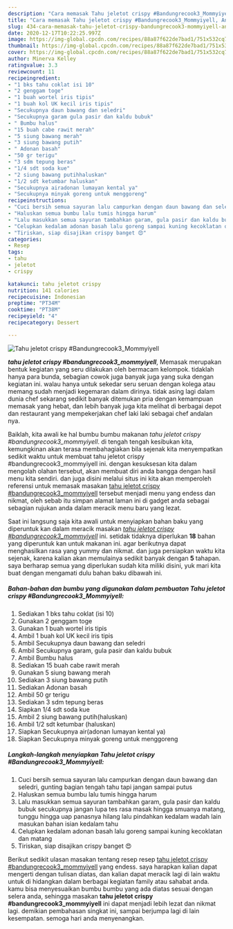 ```yaml
---
description: "Cara memasak Tahu jeletot crispy #Bandungrecook3_Mommyiyell, Anti Gagal"
title: "Cara memasak Tahu jeletot crispy #Bandungrecook3_Mommyiyell, Anti Gagal"
slug: 434-cara-memasak-tahu-jeletot-crispy-bandungrecook3-mommyiyell-anti-gagal
date: 2020-12-17T10:22:25.997Z
image: https://img-global.cpcdn.com/recipes/88a87f622de7bad1/751x532cq70/tahu-jeletot-crispy-bandungrecook3_mommyiyell-foto-resep-utama.jpg
thumbnail: https://img-global.cpcdn.com/recipes/88a87f622de7bad1/751x532cq70/tahu-jeletot-crispy-bandungrecook3_mommyiyell-foto-resep-utama.jpg
cover: https://img-global.cpcdn.com/recipes/88a87f622de7bad1/751x532cq70/tahu-jeletot-crispy-bandungrecook3_mommyiyell-foto-resep-utama.jpg
author: Minerva Kelley
ratingvalue: 3.3
reviewcount: 11
recipeingredient:
- "1 bks tahu coklat isi 10"
- "2 genggam toge"
- "1 buah wortel iris tipis"
- "1 buah kol UK kecil iris tipis"
- "Secukupnya daun bawang dan seledri"
- "Secukupnya garam gula pasir dan kaldu bubuk"
- " Bumbu halus"
- "15 buah cabe rawit merah"
- "5 siung bawang merah"
- "3 siung bawang putih"
- " Adonan basah"
- "50 gr terigu"
- "3 sdm tepung beras"
- "1/4 sdt soda kue"
- "2 siung bawang putihhaluskan"
- "1/2 sdt ketumbar haluskan"
- "Secukupnya airadonan lumayan kental ya"
- "Secukupnya minyak goreng untuk menggoreng"
recipeinstructions:
- "Cuci bersih semua sayuran lalu campurkan dengan daun bawang dan seledri, gunting bagian tengah tahu tapi jangan sampai putus"
- "Haluskan semua bumbu lalu tumis hingga harum"
- "Lalu masukkan semua sayuran tambahkan garam, gula pasir dan kaldu bubuk secukupnya jangan lupa tes rasa masak hingga smuanya matang, tunggu hingga uap panasnya hilang lalu pindahkan kedalam wadah lain masukan bahan isian kedalam tahu"
- "Celupkan kedalam adonan basah lalu goreng sampai kuning kecoklatan dan matang"
- "Tiriskan, siap disajikan crispy banget 😍"
categories:
- Resep
tags:
- tahu
- jeletot
- crispy

katakunci: tahu jeletot crispy 
nutrition: 141 calories
recipecuisine: Indonesian
preptime: "PT34M"
cooktime: "PT38M"
recipeyield: "4"
recipecategory: Dessert

---
```



![Tahu jeletot crispy #Bandungrecook3_Mommyiyell](https://img-global.cpcdn.com/recipes/88a87f622de7bad1/751x532cq70/tahu-jeletot-crispy-bandungrecook3_mommyiyell-foto-resep-utama.jpg)

<b><i>tahu jeletot crispy #bandungrecook3_mommyiyell</i></b>, Memasak merupakan bentuk kegiatan yang seru dilakukan oleh bermacam kelompok. tidaklah hanya para bunda, sebagian cowok juga banyak juga yang suka dengan kegiatan ini. walau hanya untuk sekedar seru seruan dengan kolega atau memang sudah menjadi kegemaran dalam dirinya. tidak asing lagi dalam dunia chef sekarang sedikit banyak ditemukan pria dengan kemampuan memasak yang hebat, dan lebih banyak juga kita melihat di berbagai depot dan restaurant yang mempekerjakan chef laki laki sebagai chef andalan nya.



Baiklah, kita awali ke hal bumbu bumbu makanan <i>tahu jeletot crispy #bandungrecook3_mommyiyell</i>. di tengah tengah kesibukan kita, kemungkinan akan terasa membahagiakan bila sejenak kita menyempatkan sedikit waktu untuk membuat tahu jeletot crispy #bandungrecook3_mommyiyell ini. dengan kesuksesan kita dalam mengolah olahan tersebut, akan membuat diri anda bangga dengan hasil menu kita sendiri. dan juga disini melalui situs ini kita akan memperoleh referensi untuk memasak masakan <u>tahu jeletot crispy #bandungrecook3_mommyiyell</u> tersebut menjadi menu yang endess dan nikmat, oleh sebab itu simpan alamat laman ini di gadget anda sebagai sebagian rujukan anda dalam meracik menu baru yang lezat.


Saat ini langsung saja kita awali untuk menyiapkan bahan baku yang diperuntuk kan dalam meracik masakan <u><i>tahu jeletot crispy #bandungrecook3_mommyiyell</i></u> ini. setidak tidaknya diperlukan <b>18</b> bahan yang diperuntuk kan untuk makanan ini. agar berikutnya dapat menghasilkan rasa yang yummy dan nikmat. dan juga persiapkan waktu kita sejenak, karena kalian akan memulainya sedikit banyak dengan <b>5</b> tahapan. saya berharap semua yang diperlukan sudah kita miliki disini, yuk mari kita buat dengan mengamati dulu bahan baku dibawah ini.

<!--inarticleads1-->

##### Bahan-bahan dan bumbu yang digunakan dalam pembuatan Tahu jeletot crispy #Bandungrecook3_Mommyiyell:

1. Sediakan 1 bks tahu coklat (isi 10)
1. Gunakan 2 genggam toge
1. Gunakan 1 buah wortel iris tipis
1. Ambil 1 buah kol UK kecil iris tipis
1. Ambil Secukupnya daun bawang dan seledri
1. Ambil Secukupnya garam, gula pasir dan kaldu bubuk
1. Ambil  Bumbu halus
1. Sediakan 15 buah cabe rawit merah
1. Gunakan 5 siung bawang merah
1. Sediakan 3 siung bawang putih
1. Sediakan  Adonan basah
1. Ambil 50 gr terigu
1. Sediakan 3 sdm tepung beras
1. Siapkan 1/4 sdt soda kue
1. Ambil 2 siung bawang putih(haluskan)
1. Ambil 1/2 sdt ketumbar (haluskan)
1. Siapkan Secukupnya air(adonan lumayan kental ya)
1. Siapkan Secukupnya minyak goreng untuk menggoreng




<!--inarticleads2-->

##### Langkah-langkah menyiapkan Tahu jeletot crispy #Bandungrecook3_Mommyiyell:

1. Cuci bersih semua sayuran lalu campurkan dengan daun bawang dan seledri, gunting bagian tengah tahu tapi jangan sampai putus
1. Haluskan semua bumbu lalu tumis hingga harum
1. Lalu masukkan semua sayuran tambahkan garam, gula pasir dan kaldu bubuk secukupnya jangan lupa tes rasa masak hingga smuanya matang, tunggu hingga uap panasnya hilang lalu pindahkan kedalam wadah lain masukan bahan isian kedalam tahu
1. Celupkan kedalam adonan basah lalu goreng sampai kuning kecoklatan dan matang
1. Tiriskan, siap disajikan crispy banget 😍




Berikut sedikit ulasan masakan tentang resep resep <u>tahu jeletot crispy #bandungrecook3_mommyiyell</u> yang endess. saya harapkan kalian dapat mengerti dengan tulisan diatas, dan kalian dapat meracik lagi di lain waktu untuk di hidangkan dalam berbagai kegiatan family atau sahabat anda. kamu bisa menyesuaikan bumbu bumbu yang ada diatas sesuai dengan selera anda, sehingga masakan <b>tahu jeletot crispy #bandungrecook3_mommyiyell</b> ini dapat menjadi lebih lezat dan nikmat lagi. demikian pembahasan singkat ini, sampai berjumpa lagi di lain kesempatan. semoga hari anda menyenangkan.

